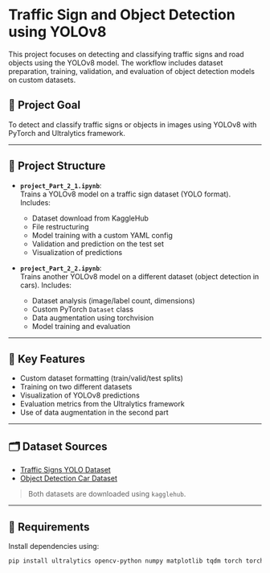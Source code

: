 # Traffic Sign and Object Detection using YOLOv8

This project focuses on detecting and classifying traffic signs and road objects using the YOLOv8 model. The workflow includes dataset preparation, training, validation, and evaluation of object detection models on custom datasets.

## 🎯 Project Goal

To detect and classify traffic signs or objects in images using YOLOv8 with PyTorch and Ultralytics framework.

---

## 📁 Project Structure

- **`project_Part_2_1.ipynb`**:  
  Trains a YOLOv8 model on a traffic sign dataset (YOLO format). Includes:
  - Dataset download from KaggleHub
  - File restructuring
  - Model training with a custom YAML config
  - Validation and prediction on the test set
  - Visualization of predictions

- **`project_Part_2_2.ipynb`**:  
  Trains another YOLOv8 model on a different dataset (object detection in cars). Includes:
  - Dataset analysis (image/label count, dimensions)
  - Custom PyTorch `Dataset` class
  - Data augmentation using torchvision
  - Model training and evaluation

---

## 🧠 Key Features

- Custom dataset formatting (train/valid/test splits)
- Training on two different datasets
- Visualization of YOLOv8 predictions
- Evaluation metrics from the Ultralytics framework
- Use of data augmentation in the second part

---

## 🗂 Dataset Sources

- [Traffic Signs YOLO Dataset](https://www.kaggle.com/datasets/valentynsichkar/traffic-signs-dataset-in-yolo-format)
- [Object Detection Car Dataset](https://www.kaggle.com/datasets/hasibullahaman/objectdetectioncar)

> Both datasets are downloaded using `kagglehub`.

---

## 🚀 Requirements

Install dependencies using:

```bash
pip install ultralytics opencv-python numpy matplotlib tqdm torch torchvision
